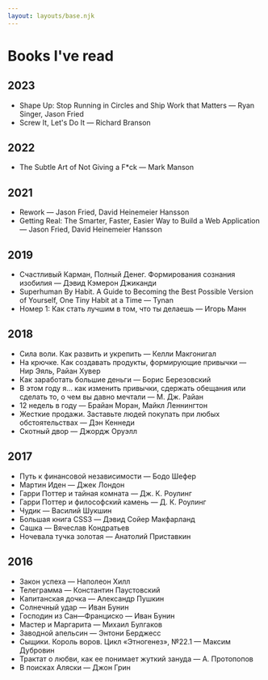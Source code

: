 ```yaml
---
layout: layouts/base.njk
---
```


# Books I've read
## 2023
<ul class="books__list">
  <li class="books__item">
    Shape Up: Stop Running in Circles and Ship Work that Matters — Ryan Singer, Jason Fried
  </li>
  <li class="books__item">
    Screw It, Let's Do It — Richard Branson
  </li>
</ul>

## 2022
<ul class="books__list">
  <li class="books__item">
    The Subtle Art of Not Giving a F*ck — Mark Manson
  </li>
</ul>

## 2021
<ul class="books__list">
  <li class="books__item">
    Rework — Jason Fried, David Heinemeier Hansson
  </li>
  <li class="books__item">
    Getting Real: The Smarter, Faster, Easier Way to Build a Web Application — Jason Fried, David Heinemeier Hansson
  </li>
</ul>

## 2019
<ul class="books__list">
  <li class="books__item">
    Счастливый Карман, Полный Денег. Формирования сознания изобилия —
    Дэвид Кэмерон Джиканди
  </li>
  <li class="books__item">
    Superhuman By Habit. A Guide to Becoming the Best Possible Version of
    Yourself, One Tiny Habit at a Time — Tynan
  </li>
  <li class="books__item">
    Номер 1: Как стать лучшим в том, что ты делаешь — Игорь Манн
  </li>
</ul>

## 2018
  <ul class="books__list">
    <li class="books__item">Сила воли. Как развить и укрепить — Келли Макгонигал</li>
    <li class="books__item">На крючке. Как создавать продукты, формирующие привычки — Нир Эяль, Райан Хувер</li>
    <li class="books__item">Как заработать большие деньги — Борис Березовский</li>
    <li class="books__item">В этом году я... как изменить привычки, сдержать обещания или сделать то, о чем вы давно мечтали — М. Дж. Райан</li>
    <li class="books__item">12 недель в году — Брайан Моран, Майкл Леннингтон</li>
    <li class="books__item">Жесткие продажи. Заставьте людей покупать при любых обстоятельствах — Дэн Кеннеди</li>
    <li class="books__item">Скотный двор — Джордж Оруэлл</li>
  </ul>

## 2017
<ul class="books__list">
  <li class="books__item">Путь к финансовой независимости — Бодо Шефер</li>
  <li class="books__item">Мартин Иден — Джек Лондон</li>
  <li class="books__item">Гарри Поттер и тайная комната — Дж. К. Роулинг</li>
  <li class="books__item">Гарри Поттер и философский камень — Д. К. Роулинг</li>
  <li class="books__item">Чудик — Василий Шукшин</li>
  <li class="books__item">Большая книга CSS3 — Дэвид Сойер Макфарланд</li>
  <li class="books__item">Сашка — Вячеслав Кондратьев</li>
  <li class="books__item">Ночевала тучка золотая — Анатолий Приставкин</li>
</ul>

## 2016
<ul class="books__list">
  <li class="books__item">Закон успеха — Наполеон Хилл</li>
  <li class="books__item">Телеграмма — Константин Паустовский</li>
  <li class="books__item">Капитанская дочка — Александр Пушкин</li>
  <li class="books__item">Солнечный удар — Иван Бунин</li>
  <li class="books__item">Господин из Сан—Франциско — Иван Бунин</li>
  <li class="books__item">Мастер и Маргарита — Михаил Булгаков</li>
  <li class="books__item">Заводной апельсин — Энтони Берджесс</li>
  <li class="books__item">Сыщики. Король воров. Цикл «Этногенез», №22.1 — Максим Дубровин</li>
  <li class="books__item">Трактат о любви, как ее понимает жуткий зануда — А. Протопопов</li>
  <li class="books__item">В поисках Аляски — Джон Грин</li>
</ul>
